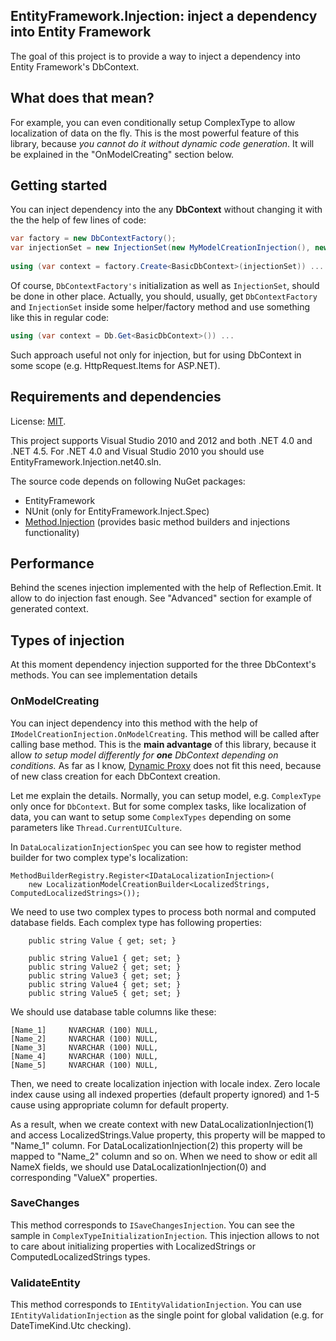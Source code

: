 ## EntityFramework.Injection: inject a dependency into Entity Framework

The goal of this project is to provide a way to inject a dependency into Entity Framework's DbContext.

## What does that mean?

For example, you can even conditionally setup ComplexType to allow localization of data on the fly. This is the most powerful feature of this library, because *you cannot do it without dynamic code generation*. It will be explained in the "OnModelCreating" section below.

## Getting started

You can inject dependency into the any **DbContext** without changing it with the the help of few lines of code:

```cs
var factory = new DbContextFactory();
var injectionSet = new InjectionSet(new MyModelCreationInjection(), new MySaveChangesInjection());
	
using (var context = factory.Create<BasicDbContext>(injectionSet)) ...
```

Of course, `DbContextFactory's` initialization as well as `InjectionSet`, should be done in other place. Actually, you should, usually, get `DbContextFactory` and `InjectionSet` inside some helper/factory method and use something like this in regular code:

```cs
using (var context = Db.Get<BasicDbContext>()) ...
```

Such approach useful not only for injection, but for using DbContext in some scope (e.g. HttpRequest.Items for ASP.NET).

## Requirements and dependencies

License: [MIT](http://opensource.org/licenses/MIT).

This project supports Visual Studio 2010 and 2012 and both .NET 4.0 and .NET 4.5. For .NET 4.0 and Visual Studio 2010 you should use EntityFramework.Injection.net40.sln.

The source code depends on following NuGet packages:

- EntityFramework
- NUnit (only for EntityFramework.Inject.Spec)
- [Method.Injection](https://github.com/OlegAxenow/Method.Injection) (provides basic method builders and injections functionality)

## Performance

Behind the scenes injection implemented with the help of Reflection.Emit. It allow to do injection fast enough. See "Advanced" section for example of generated context.

## Types of injection

At this moment dependency injection supported for the three DbContext's methods. You can see implementation details 

### OnModelCreating

You can inject dependency into this method with the help of `IModelCreationInjection.OnModelCreating`. This method will be called after calling base method.
This is the **main advantage** of this library, because it allow *to setup model differently for **one** DbContext depending on conditions.* As far as I know, [Dynamic Proxy](http://www.castleproject.org/projects/dynamicproxy/) does not fit this need, because of new class creation for each DbContext creation.

Let me explain the details. Normally, you can setup model, e.g. `ComplexType` only once for `DbContext`. But for some complex tasks, like localization of data, you can want to setup some `ComplexTypes` depending on some parameters like `Thread.CurrentUICulture`.

In `DataLocalizationInjectionSpec` you can see how to register method builder for two complex type's localization:

	MethodBuilderRegistry.Register<IDataLocalizationInjection>(
		new LocalizationModelCreationBuilder<LocalizedStrings, ComputedLocalizedStrings>());

We need to use two complex types to process both normal and computed database fields.
Each complex type has following properties:

		public string Value { get; set; }

		public string Value1 { get; set; }
		public string Value2 { get; set; }
		public string Value3 { get; set; }
		public string Value4 { get; set; }
		public string Value5 { get; set; }

We should use database table columns like these:

	[Name_1]     NVARCHAR (100) NULL,
    [Name_2]     NVARCHAR (100) NULL,
    [Name_3]     NVARCHAR (100) NULL,
    [Name_4]     NVARCHAR (100) NULL,
    [Name_5]     NVARCHAR (100) NULL,

Then, we need to create localization injection with locale index.
Zero locale index cause using all indexed properties (default property ignored) and 1-5 cause using appropriate column for default property.

As a result, when we create context with new DataLocalizationInjection(1) and access LocalizedStrings.Value property, this property will be mapped to "Name_1" column. For DataLocalizationInjection(2) this property will be mapped to "Name_2" column and so on.
When we need to show or edit all NameX fields, we should use DataLocalizationInjection(0) and corresponding "ValueX" properties.

### SaveChanges

This method corresponds to `ISaveChangesInjection`.
You can see the sample in `ComplexTypeInitializationInjection`. This injection allows to not to care about initializing properties with LocalizedStrings or ComputedLocalizedStrings types.

### ValidateEntity

This method corresponds to `IEntityValidationInjection`. You can use `IEntityValidationInjection` as the single point for global validation (e.g. for DateTimeKind.Utc checking).